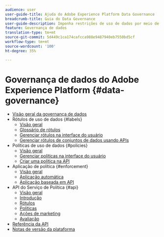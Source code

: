 ```yaml
---
audience: user
user-guide-title: Ajuda do Adobe Experience Platform Data Governance
breadcrumb-title: Guia do Data Governance
user-guide-description: Imponha restrições de uso de dados por meio de rótulos, ações de marketing e políticas.
feature: Governança de dados
translation-type: tm+mt
source-git-commit: 5d449c1ca174cafcca988e9487940eb7550bd5cf
workflow-type: tm+mt
source-wordcount: '100'
ht-degree: 35%

---
```



# Governança de dados do Adobe Experience Platform {#data-governance}

* [Visão geral da governança de dados](home.md)
* Rótulos de uso de dados {#labels}
   * [Visão geral](labels/overview.md)
   * [Glossário de rótulos](labels/reference.md)
   * [Gerenciar rótulos na interface do usuário](labels/user-guide.md)
   * [Gerenciar rótulos de conjuntos de dados usando APIs](labels/dataset-api.md)
* Políticas de uso de dados {#policies}
   * [Visão geral](policies/overview.md)
   * [Gerenciar políticas na interface do usuário](policies/user-guide.md)
   * [Criar uma política na API](policies/create.md)
* Aplicação de política {#enforcement}
   * [Visão geral](enforcement/overview.md)
   * [Aplicação automática](enforcement/auto-enforcement.md)
   * [Aplicação baseada em API](enforcement/api-enforcement.md)
* API do Serviço de Política {#api}
   * [Visão geral](api/overview.md)
   * [Introdução](api/getting-started.md)
   * [Rótulos](api/labels.md)
   * [Políticas](api/policies.md)
   * [Ações de marketing](api/marketing-actions.md)
   * [Avaliação](api/evaluation.md)
* [Referência da API](https://www.adobe.io/apis/experienceplatform/home/api-reference.html#!acpdr/swagger-specs/dule-policy-service.yaml)
* [Notas de versão da plataforma](https://www.adobe.com/go/platform-release-notes-en)